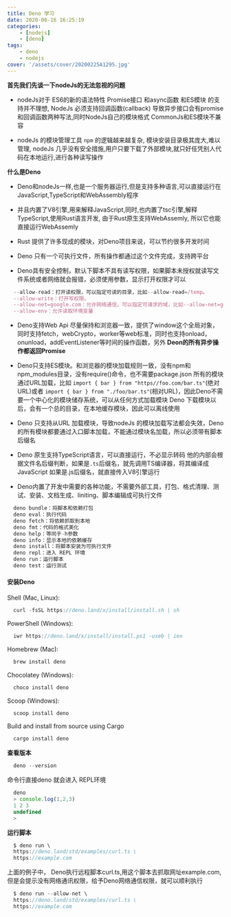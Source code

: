 ```yaml
---
title: Deno 学习
date: 2020-06-16 16:25:19
categories: 
    - [nodejs]
    - [deno]
tags:
    - deno
    - nodejs
cover: '/assets/cover/20200225A1295.jpg'
---
```


**首先我们先谈一下nodeJs的无法忽视的问题**

* nodeJs对于 ES6的新的语法特性 Promise接口 和async函数 和ES模块 的支持并不理想, NodeJs 必须支持回调函数(callback) 导致异步接口会有promise 和回调函数两种写法,同时NodeJs自己的模块格式 CommonJs和ES模块不兼容

* nodeJs 的模块管理工具 `npm` 的逻辑越来越复杂, 模块安装目录极其庞大,难以管理, nodeJs 几乎没有安全措施,用户只要下载了外部模块,就只好任凭别人代码在本地运行,进行各种读写操作

**什么是Deno**

* Deno和nodeJs一样,也是一个服务器运行,但是支持多种语言,可以直接运行在JavaScript,TypeScript和WebAssembly程序

* 并且内置了V8引擎,用来解释JavaScript,同时,也内置了tsc引擎,解释TypeScript,使用Rust语言开发, 由于Rust原生支持WebAssemly, 所以它也能直接运行WebAssemly

* Rust 提供了许多现成的模块，对Deno项目来说，可以节约很多开发时间

* Deno 只有一个可执行文件，所有操作都通过这个文件完成，支持跨平台

* Deno具有安全控制，默认下脚本不具有读写权限，如果脚本未授权就读写文件系统或者网络就会报错，必须使用参数，显示打开权限才可以

~~~js
  --allow-read：打开读权限，可以指定可读的目录，比如--allow-read=/temp。
  --allow-write：打开写权限。
  --allow-net=google.com：允许网络通信，可以指定可请求的域，比如--allow-net=google.com。
  --allow-env：允许读取环境变量
~~~

* Deno支持Web Api 尽量保持和浏览器一致，提供了window这个全局对象，同时支持fetch，webCrypto，worker等web标准，同时也支持onload，onunload，addEventListener等时间的操作函数，另外 **Deon的所有异步操作都返回Promise**

* Deno只支持ES模块。和浏览器的模块加载规则一致，没有npm和npm_modules目录，没有require()命令，也不需要package.json
所有的模块通过URL加载，比如 `import { bar } from "https//foo.com/bar.ts"`(绝对URL)或者 `import { bar } from "./foo/bar.ts"`(相对URL)，因此Deno不需要一个中心化的模块储存系统，可以从任何方式加载模块
Deno 下载模块以后，会有一个总的目录，在本地缓存模块，因此可以离线使用

* Deno 只支持从URL 加载模块，导致nodeJs 的模块加载写法都会失效，Deno的所有模块都要通过入口脚本加载，不能通过模块名加载，所以必须带有脚本后缀名

* Deno 原生支持TypeScript语言，可以直接运行，不必显示转码
他的内部会根据文件名后缀判断，如果是`.ts`后缀名，就先调用TS编译器，将其编译成JavaScript 如果是.js后缀名，就直接传入V8引擎运行

* Deno内置了开发中需要的各种功能，不需要外部工具，打包、格式清理、测试、安装、文档生成、liniting、脚本编辑成可执行文件

~~~js
  deno bundle：将脚本和依赖打包
  deno eval：执行代码
  deno fetch：将依赖抓取到本地
  deno fmt：代码的格式美化
  deno help：等同于-h参数
  deno info：显示本地的依赖缓存
  deno install：将脚本安装为可执行文件
  deno repl：进入 REPL 环境
  deno run：运行脚本
  deno test：运行测试
~~~

#### 安装Deno

Shell (Mac, Linux):

~~~js
  curl -fsSL https://deno.land/x/install/install.sh | sh
~~~

PowerShell (Windows):

~~~js
  iwr https://deno.land/x/install/install.ps1 -useb | iex
~~~

Homebrew (Mac):

~~~js
  brew install deno
~~~

Chocolatey (Windows):

~~~js
  choco install deno
~~~

Scoop (Windows):

~~~js
  scoop install deno
~~~

Build and install from source using Cargo

~~~js
  cargo install deno
~~~

**查看版本**

~~~js
  deno --version
~~~

命令行直接deno 就会进入 REPL环境

~~~js
  deno
  > console.log(1,2,3)
  1 2 3
  undefined
  >
~~~

**运行脚本**

~~~js
  $ deno run \
  https://deno.land/std/examples/curl.ts \
  https://example.com
~~~

上面的例子中， Deno执行远程脚本curl.ts,用这个脚本去抓取网址example.com,但是会提示没有网络通讯权限，给予Deno网络通信权限，就可以顺利执行

~~~js
  $ deno run --allow-net \
  https://deno.land/std/examples/curl.ts \
  https://example.com
~~~